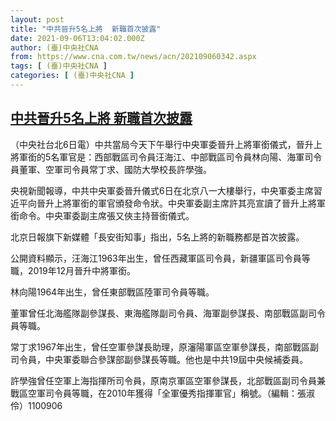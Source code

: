 ```yaml
---
layout: post
title: "中共晉升5名上將  新職首次披露"
date: 2021-09-06T13:04:02.000Z
author: (臺)中央社CNA
from: https://www.cna.com.tw/news/acn/202109060342.aspx
tags: [ (臺)中央社CNA ]
categories: [ (臺)中央社CNA ]
---
```

<!--1630933442000-->
[中共晉升5名上將  新職首次披露](https://www.cna.com.tw/news/acn/202109060342.aspx)
------

<div>
<div></div><div class="paragraph"><p>（中央社台北6日電）中共當局今天下午舉行中央軍委晉升上將軍銜儀式，晉升上將軍銜的5名軍官是：西部戰區司令員汪海江、中部戰區司令員林向陽、海軍司令員董軍、空軍司令員常丁求、國防大學校長許學強。</p><p>央視新聞報導，中共中央軍委晉升儀式6日在北京八一大樓舉行，中央軍委主席習近平向晉升上將軍銜的軍官頒發命令狀。中央軍委副主席許其亮宣讀了晉升上將軍銜命令。中央軍委副主席張又俠主持晉銜儀式。</p><p>北京日報旗下新媒體「長安街知事」指出，5名上將的新職務都是首次披露。</p><p>公開資料顯示，汪海江1963年出生，曾任西藏軍區司令員，新疆軍區司令員等職，2019年12月晉升中將軍銜。</p><p>林向陽1964年出生，曾任東部戰區陸軍司令員等職。</p><p>董軍曾任北海艦隊副參謀長、東海艦隊副司令員、海軍副參謀長、南部戰區副司令員等職。</p><p>常丁求1967年出生，曾任空軍參謀長助理，原瀋陽軍區空軍參謀長，南部戰區副司令員，中央軍委聯合參謀部副參謀長等職。他也是中共19屆中央候補委員。</p><p>許學強曾任空軍上海指揮所司令員，原南京軍區空軍參謀長，北部戰區副司令員兼戰區空軍司令員等職，在2010年獲得「全軍優秀指揮軍官」稱號。（編輯：張淑伶）1100906</p></div>
</div>
